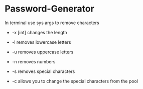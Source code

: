 # Password-Generator

In terminal use sys args to remove characters

- \-x [int] changes the length
- \-l removes lowercase letters
- \-u removes uppercase letters
- \-n removes numbers
- \-s removes special characters

- \-c allows you to change the special characters from the pool
